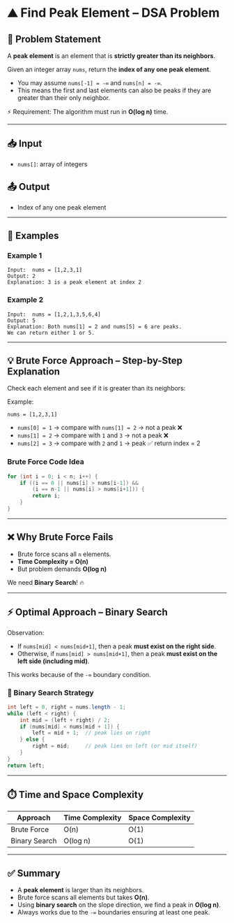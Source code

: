 # ⛰️ Find Peak Element – DSA Problem  

## 📝 Problem Statement  

A **peak element** is an element that is **strictly greater than its neighbors**.  

Given an integer array `nums`, return the **index of any one peak element**.  

- You may assume `nums[-1] = -∞` and `nums[n] = -∞`.  
- This means the first and last elements can also be peaks if they are greater than their only neighbor.  

⚡ Requirement: The algorithm must run in **O(log n)** time.  

---

## 📥 Input  

- `nums[]`: array of integers  

## 📤 Output  

- Index of any one peak element  

---

## 🧪 Examples  

### Example 1  
```
Input:  nums = [1,2,3,1]  
Output: 2  
Explanation: 3 is a peak element at index 2
```  

### Example 2  
```
Input:  nums = [1,2,1,3,5,6,4]  
Output: 5  
Explanation: Both nums[1] = 2 and nums[5] = 6 are peaks.  
We can return either 1 or 5.
```  

---

## 💡 Brute Force Approach – Step-by-Step Explanation  

Check each element and see if it is greater than its neighbors:  

Example:  
```
nums = [1,2,3,1]
```  

- `nums[0] = 1` → compare with `nums[1] = 2` → not a peak ❌  
- `nums[1] = 2` → compare with `1` and `3` → not a peak ❌  
- `nums[2] = 3` → compare with `2` and `1` → peak ✅ return index = 2  

### Brute Force Code Idea  
```java
for (int i = 0; i < n; i++) {
    if ((i == 0 || nums[i] > nums[i-1]) &&
        (i == n-1 || nums[i] > nums[i+1])) {
        return i;
    }
}
```

---

## ❌ Why Brute Force Fails  

- Brute force scans all `n` elements.  
- **Time Complexity = O(n)**  
- But problem demands **O(log n)**  

We need **Binary Search**! 🔥  

---

## ⚡ Optimal Approach – Binary Search  

Observation:  

- If `nums[mid] < nums[mid+1]`, then a peak **must exist on the right side**.  
- Otherwise, if `nums[mid] > nums[mid+1]`, then a peak **must exist on the left side (including mid)**.  

This works because of the `-∞` boundary condition.  

### 🎯 Binary Search Strategy  

```java
int left = 0, right = nums.length - 1;
while (left < right) {
    int mid = (left + right) / 2;
    if (nums[mid] < nums[mid + 1]) {
        left = mid + 1;  // peak lies on right
    } else {
        right = mid;     // peak lies on left (or mid itself)
    }
}
return left;
```

---

## ⏱️ Time and Space Complexity  

| Approach        | Time Complexity | Space Complexity |
|----------------|-----------------|------------------|
| Brute Force     | O(n)            | O(1)             |
| Binary Search   | O(log n)        | O(1)             |

---

## ✅ Summary  

- A **peak element** is larger than its neighbors.  
- Brute force scans all elements but takes **O(n)**.  
- Using **binary search** on the slope direction, we find a peak in **O(log n)**.  
- Always works due to the `-∞` boundaries ensuring at least one peak.  
